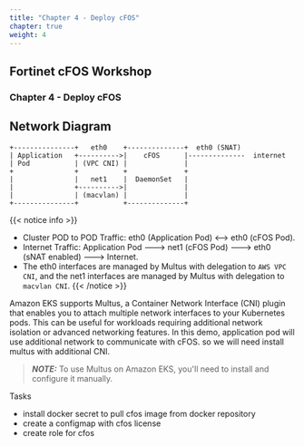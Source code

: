 ```yaml
---
title: "Chapter 4 - Deploy cFOS"
chapter: true
weight: 4
---
```


## Fortinet cFOS Workshop

### Chapter 4 - Deploy cFOS

## Network Diagram
```stl
+---------------+   eth0    +--------------+  eth0 (SNAT)           
| Application   +---------->|    cFOS      |--------------  internet 
| Pod           | (VPC CNI) |              |  
+               +           +              +          
|               |   net1    |  DaemonSet   | 
|               +---------->|              |
|               | (macvlan) |              |
+---------------+           +--------------+ 
```
{{< notice info >}}
* Cluster POD to POD Traffic: eth0 (Application Pod) <--> eth0 (cFOS Pod).
* Internet Traffic: Application Pod ---> net1 (cFOS Pod) ---> eth0 (sNAT enabled) ---> Internet.
* The eth0 interfaces are managed by Multus with delegation to `AWS VPC CNI`, and the net1 interfaces are managed by Multus with delegation to `macvlan CNI`.
{{< /notice >}}

Amazon EKS supports Multus, a Container Network Interface (CNI) plugin that enables you to attach multiple network interfaces to your Kubernetes pods. This can be useful for workloads requiring additional network isolation or advanced networking features. In this demo, application pod will use additional network to communicate with cFOS. so we will need install multus with additional CNI. 

> **_NOTE:_** To use Multus on Amazon EKS, you'll need to install and configure it manually. 

Tasks

* install docker secret to pull cfos image from docker repository
* create a configmap with cfos license
* create role for cfos